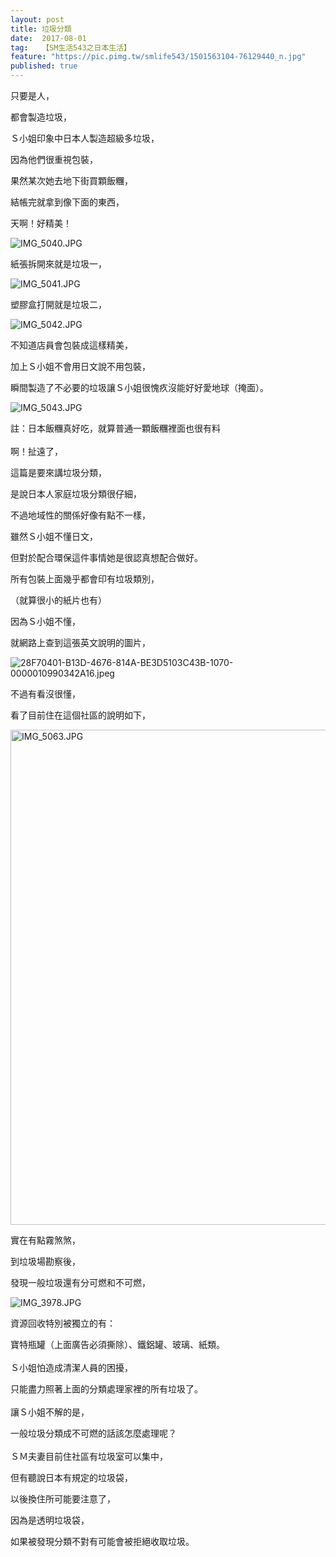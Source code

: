 ```yaml
---
layout: post
title: 垃圾分類
date:  2017-08-01
tag:   【SM生活543之日本生活】
feature: "https://pic.pimg.tw/smlife543/1501563104-76129440_n.jpg"
published: true 
---
```

<p>只要是人，</p>

<p>都會製造垃圾，</p>

<p>Ｓ小姐印象中日本人製造超級多垃圾，</p>

<p>因為他們很重視包裝，</p>

<p>果然某次她去地下街買顆飯糰，</p>

<p>結帳完就拿到像下面的東西，</p>

<p>天啊！好精美！</p>

<p><img alt="IMG_5040.JPG" src="https://pic.pimg.tw/smlife543/1501563104-76129440_n.jpg" title="IMG_5040.JPG"></p>

<p>紙張拆開來就是垃圾一，</p>

<p><img alt="IMG_5041.JPG" src="https://pic.pimg.tw/smlife543/1501563111-351966284_n.jpg" title="IMG_5041.JPG"></p>

<p>塑膠盒打開就是垃圾二，</p>

<p><img alt="IMG_5042.JPG" src="https://pic.pimg.tw/smlife543/1501563119-509416045_n.jpg?v=1501563124" title="IMG_5042.JPG"></p>

<p>不知道店員會包裝成這樣精美，</p>

<p>加上Ｓ小姐不會用日文說不用包裝，</p>

<p>瞬間製造了不必要的垃圾讓Ｓ小姐很愧疚沒能好好愛地球（掩面）。</p>

<p><img alt="IMG_5043.JPG" src="https://pic.pimg.tw/smlife543/1501563127-3390851313_n.jpg" title="IMG_5043.JPG"></p>

<p>註：日本飯糰真好吃，就算普通一顆飯糰裡面也很有料<br>
<br>
啊！扯遠了，</p>

<p>這篇是要來講垃圾分類，</p>

<p>是說日本人家庭垃圾分類很仔細，</p>

<p>不過地域性的關係好像有點不一樣，</p>

<p>雖然Ｓ小姐不懂日文，</p>

<p>但對於配合環保這件事情她是很認真想配合做好。</p>

<p>所有包裝上面幾乎都會印有垃圾類別，</p>

<p>（就算很小的紙片也有）</p>

<p>因為Ｓ小姐不懂，</p>

<p>就網路上查到這張英文說明的圖片，</p>

<p><img alt="28F70401-B13D-4676-814A-BE3D5103C43B-1070-0000010990342A16.jpeg" src="https://pic.pimg.tw/smlife543/1501563628-1439102395_n.jpg" title="28F70401-B13D-4676-814A-BE3D5103C43B-1070-0000010990342A16.jpeg"></p>

<p>不過有看沒很懂，</p>

<p>看了目前住在這個社區的說明如下，</p>

<p><img alt="IMG_5063.JPG" height="792" src="https://pic.pimg.tw/smlife543/1501563643-411757522_n.jpg" title="IMG_5063.JPG" width="594"></p>

<p>實在有點霧煞煞，</p>

<p>到垃圾場勘察後，</p>

<p>發現一般垃圾還有分可燃和不可燃，</p>

<p><img alt="IMG_3978.JPG" src="https://pic.pimg.tw/smlife543/1501563624-3027039609_n.jpg" title="IMG_3978.JPG"></p>

<p>資源回收特別被獨立的有：</p>

<p>寶特瓶罐（上面廣告必須撕除）、鐵鋁罐、玻璃、紙類。<br>
<br>
Ｓ小姐怕造成清潔人員的困擾，</p>

<p>只能盡力照著上面的分類處理家裡的所有垃圾了。<br>
<br>
讓Ｓ小姐不解的是，</p>

<p>一般垃圾分類成不可燃的話該怎麼處理呢？<br>
<br>
ＳＭ夫妻目前住社區有垃圾室可以集中，</p>

<p>但有聽說日本有規定的垃圾袋，</p>

<p>以後換住所可能要注意了，</p>

<p>因為是透明垃圾袋，</p>

<p>如果被發現分類不對有可能會被拒絕收取垃圾。</p>


